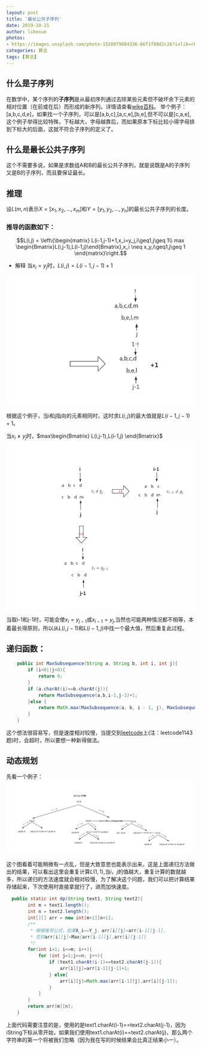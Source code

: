 ```yaml
---
layout: post
title: '最长公共子序列'
date: 2019-10-21
author: likexue
photos:
- https://images.unsplash.com/photo-1520979804336-66f1f08d2c26?ixlib=rb-1.2.1&ixid=eyJhcHBfaWQiOjEyMDd9&auto=format&fit=crop&w=500&q=60
categories: 算法
tags: [算法]
---
```


## 什么是子序列
在数学中，某个序列的**子序列**是从最初序列通过去除某些元素但不破坏余下元素的相对位置（在前或在后）而形成的新序列。详情请查看[wike百科](https://zh.wikipedia.org/wiki/%E5%AD%90%E5%BA%8F%E5%88%97)。
举个例子：[a,b,c,d,e]，如果找一个子序列，可以是[a,b,c],[a,c,e],[b,e],但不可以是[c,a,e],这个例子举得比较特殊，下标越大，字母越靠后，而如果原本下标比较小得字母排到下标大的后面，这就不符合子序列的定义了。

## 什么是最长公共子序列
这个不需要多说，如果是求数组A和B的最长公共子序列，就是说既是A的子序列又是B的子序列，而且要保证最长。
## 推理
设$L(m,n)$表示$X=[x_1,x_2,...,x_m]$和$Y=[y_1,y_2,...,y_n]$的最长公共子序列的长度。
### 推导的函数如下：
$$L(i,j) = \left\{\begin{matrix}
L(i-1,j-1)+1,x_i=y_j,i\geq1,j\geq 1\\
max \begin{Bmatrix}L(i,j-1),L(i-1,j)\end{Bmatrix},x_i \neq x_y,i\geq1,j\geq 1 
\end{matrix}\right.$$

+ 解释
  当$x_i=y_j$时，$L(i,j)=L(i-1,j-1)+1$    

  

![SubString4.jpg](.././assets/images/SubString/SubString4.jpg)



根据这个例子，当i和j指向的元素相同时，这时求$L(i,j)$的最大值就是$L(i-1,j-1)+1$。

当$x_i \neq y_j$时，$max\begin{Bmatrix}  L(i,j-1),L(i-1,j)
\end{Bmatrix}$ 
![子序列 (5).jpg](.././assets/images/SubString/SubString2.jpg)

当取i-1和j-1时，可能会使$x_i=y_{j-1}$或$x_{i-1}=y_j$,当然也可能两种情况都不相等，本着最长得原则，所以从$L(i,j-1)$和$L(i-1,j)$中找一个最大值，然后重复此过程。

## 递归函数：

```java
    public int MaxSubsequence(String a, String b, int i, int j){
        if (i<0||j<0){
            return 0;
        }
        if (a.charAt(i)==b.charAt(j)){
            return MaxSubsequence(a,b,i-1,j-1)+1;
        }else {
            return Math.max(MaxSubsequence(a, b, i - 1, j), MaxSubsequence(a, b, i, j - 1));
        }
    }
```
这个想法很容易写，但是速度相对较慢，当提交到[leetcode](https://leetcode-cn.com/problems/longest-common-subsequence)上(注：leetcode1143题)时，会超时，所以要想一种新得做法。
## 动态规划
先看一个例子：
![树与二叉树 (1).jpg](.././assets/images/SubString/SubString3.jpg)



这个图看着可能稍微有一点乱，但是大致意思也能表示出来，这是上面递归方法做出的结果，可以看出这里会重复计算$L(1,1)$,当$i，j$的值越大，重复计算的数就越多，所以递归的方法速度就会相对较慢，为了解决这个问题，我们可以把计算结果存储起来，下次使用时直接拿就行了，进而加快速度。
```java
  public static int dp(String text1, String text2){
        int m = text1.length();
        int n = text2.length();
        int[][] arr = new int[m+1][n+1];
        /**
         * 根据推导公式，如果X_i==Y_j，arr[i][j]=arr[i-1][j-1],
         * 否则arr[i][j]=Max{arr[i-1][j],arr[i][j-1]}
         */
        for(int i=1; i<=m; i++){
            for (int j=1;j<=n; j++){
                if (text1.charAt(i-1)==text2.charAt(j-1)){
                    arr[i][j]=arr[i-1][j-1]+1;
                } else{
                    arr[i][j]=Math.max(arr[i-1][j],arr[i][j-1]);
                }
            }
        }
        return arr[m][n];
    }
```
上面代码需要注意的是，使用的是text1.charAt(i-1)==text2.charAt(j-1)，因为iString下标从零开始，如果我们使用text1.charAt(i)==text2.charAt(j)，那么两个字符串的第一个将被我们忽略（因为我在写的时候结果会比真正结果小一）。

